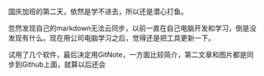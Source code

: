 国庆加班的第二天，依然是学不进去，所以还是潜心打鱼。

忽然发现自己的markdown无法云同步，以前一直在自己电脑开发和学习，倒是没发现有什么。现在用公司电脑学习之后，觉得还是把工具更新一下。

试用了几个软件，最后决定用GitNote，一方面比较简介，第二文章和图片都是同步到Github上面，就算以后还会